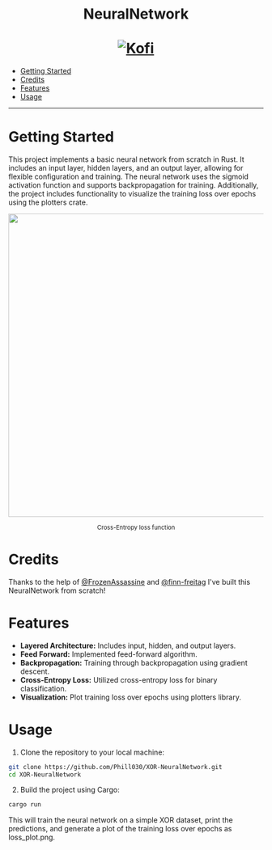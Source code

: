 <div align="center">
  <h1>NeuralNetwork<br></br>
    <a href="https://ko-fi.com/phill030">
      <img alt="Kofi" src="https://shields.io/badge/Kofi-Buy_me_a_coffee-ff5f5f?logo=ko-fi&style=for-the-badgeKofi">
    </a>
  </h1>
</div>

- [Getting Started](#getting-started)
- [Credits](#credits)
- [Features](#features)
- [Usage](#usage)

---

# Getting Started
This project implements a basic neural network from scratch in Rust. It includes an input layer, hidden layers, and an output layer, allowing for flexible configuration and training. The neural network uses the sigmoid activation function and supports backpropagation for training. Additionally, the project includes functionality to visualize the training loss over epochs using the plotters crate.

<div align="center">
  <img width="600px" src="https://github.com/Phill030/XOR-NeuralNetwork/assets/50775241/c847c239-070c-4643-9aa9-f290fedfed94" />
  <p><sup>Cross-Entropy loss function</sup></p>
</div>

# Credits
Thanks to the help of [@FrozenAssassine](https://github.com/FrozenAssassine) and [@finn-freitag](https://github.com/finn-freitag/) I've built this NeuralNetwork from scratch!

# Features
- **Layered Architecture:** Includes input, hidden, and output layers.
- **Feed Forward:** Implemented feed-forward algorithm.
- **Backpropagation:** Training through backpropagation using gradient descent.
- **Cross-Entropy Loss:** Utilized cross-entropy loss for binary classification.
- **Visualization:** Plot training loss over epochs using plotters library.


# Usage
1. Clone the repository to your local machine:
```bash
git clone https://github.com/Phill030/XOR-NeuralNetwork.git
cd XOR-NeuralNetwork
```

2. Build the project using Cargo:
```bash
cargo run
```

This will train the neural network on a simple XOR dataset, print the predictions, and generate a plot of the training loss over epochs as loss_plot.png.
